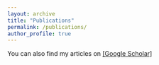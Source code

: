 ```yaml
---
layout: archive
title: "Publications"
permalink: /publications/
author_profile: true
---
```


You can also find my articles on [[Google Scholar]](https://scholar.google.com/citations?user=B_somIgAAAAJ&hl=en)

